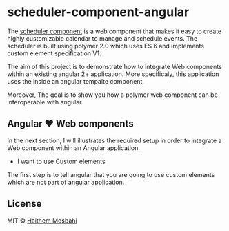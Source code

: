 # scheduler-component-angular

The [scheduler component](https://github.com/HaithemMosbahi/scheduler-component-angular.git) is a web component that makes it easy to create highly customizable calendar to manage and schedule events. The scheduler is built using polymer 2.0 which uses ES 6 and implements custom element specification V1.

The aim of this project is to demonstrate how to integrate Web components within an existing angular 2+ application. More specificaly, this application uses the <scheduler-component> inside an angular tempalte component.

Moreover, The goal is to show you how a polymer web component can be interoperable with angular.

## Angular :heart: Web components

In the next section, I will illustrates the required setup in order to integrate a Web component within an Angular application.

* I want to use Custom elements 

The first step is to tell angular that you are going to use custom elements which are not part of angular application.



## License 

MIT © [Haithem Mosbahi](mailto:elmosbahihaithem@gmail.com)
